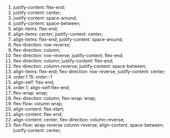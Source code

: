1.	justify-content: flex-end;
2.	justify-content: center;
3.	justify-content: space-around;
4.	justify-content: space-between;
5.	align-items: flex-end;
6.	align-items: center;
	justify-content: center;
7.	align-items: flex-end;
	justify-content: space-around;
8.	flex-direction: row-reverse;
9.	flex-direction: column;
10.	flex-direction: row-reverse;
	justify-content: flex-end;
11.	flex-direction: column;
	justify-content: flex-end;
12.	flex-direction: column-reverse;
	justify-content: space-between;
13.	align-items: flex-end;
	flex-direction: row-reverse;
	justify-content: center;
14.	order:1
15:	order:-1
16.	align-self: flex-end;
17.	order:1;
	align-self:flex-end;
18.	flex-wrap: wrap;
19.	flex-direction: column;
	flex-wrap: wrap;
20.	flex-flow: column wrap;
21.	align-content: flex-start;
22.	align-content: flex-end;
23.	align-content: center;
	flex-direction: column-reverse;
24.	flex-flow: wrap-reverse column-reverse;
	align-content: space-between;
	justify-content: center;

